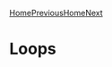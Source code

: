<p style="display: flex"><a href="https://github.com/Kevin-Lago/python-hackerrank-solutions">Home</a><a href="https://github.com/Kevin-Lago/python-hackerrank-solutions/tree/main/src/introduction/python_division">Previous</a><a href="https://github.com/Kevin-Lago/python-hackerrank-solutions">Home</a><a href="https://github.com/Kevin-Lago/python-hackerrank-solutions/tree/main/src/introduction/write_a_function">Next</a></p>

# Loops